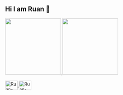 ## Hi I am Ruan 👋

<div>
  <a href="https://githhub.com/Bodscreed">
  <img height=180 src="https://github-readme-stats.vercel.app/api?username=Bodscreed&show_icons=true&theme=dark&include_all_commits=true" />
  <img height=180 src="https://github-readme-stats.vercel.app/api/top-langs?username=Bodscreed&layout=compact&langs_count=16&theme=dark" />   
</div>
<div style="display: inline_block"><br>
  <img align="center"  alt="Ruan-Lua" height="30" width="40" src="https://cdn.jsdelivr.net/gh/devicons/devicon@latest/icons/lua/lua-original.svg" />
  <img align="center"  alt="Ruan-Lua" height="30" width="40" src="https://cdn.jsdelivr.net/gh/devicons/devicon@latest/icons/python/python-original.svg" />  
</div>    
